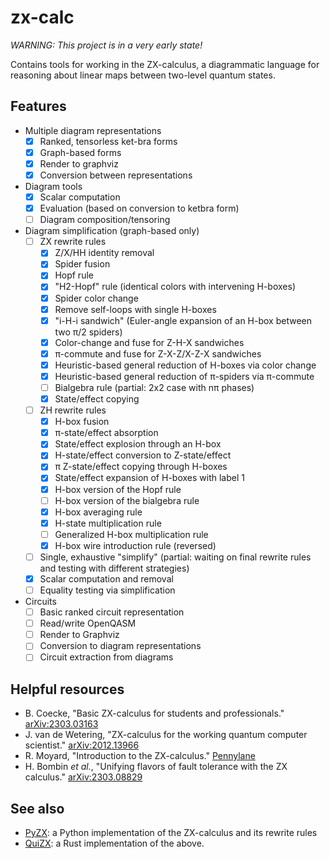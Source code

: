 # zx-calc

*WARNING: This project is in a very early state!*

Contains tools for working in the ZX-calculus, a diagrammatic language for
reasoning about linear maps between two-level quantum states.

## Features
- Multiple diagram representations
    - [x] Ranked, tensorless ket-bra forms
    - [x] Graph-based forms
    - [x] Render to graphviz
    - [x] Conversion between representations
- Diagram tools
    - [x] Scalar computation
    - [x] Evaluation (based on conversion to ketbra form)
    - [ ] Diagram composition/tensoring
- Diagram simplification (graph-based only)
    - [ ] ZX rewrite rules
        - [x] Z/X/HH identity removal
        - [x] Spider fusion
        - [x] Hopf rule
        - [x] "H2-Hopf" rule (identical colors with intervening H-boxes)
        - [x] Spider color change
        - [x] Remove self-loops with single H-boxes
        - [x] "i-H-i sandwich" (Euler-angle expansion of an H-box between two
          π/2 spiders)
        - [x] Color-change and fuse for Z-H-X sandwiches
        - [x] π-commute and fuse for Z-X-Z/X-Z-X sandwiches
        - [x] Heuristic-based general reduction of H-boxes via color change
        - [x] Heuristic-based general reduction of π-spiders via π-commute
        - [ ] Bialgebra rule (partial: 2x2 case with nπ phases)
        - [x] State/effect copying
    - [ ] ZH rewrite rules
        - [x] H-box fusion
        - [x] π-state/effect absorption
        - [x] State/effect explosion through an H-box
        - [x] H-state/effect conversion to Z-state/effect
        - [x] π Z-state/effect copying through H-boxes
        - [x] State/effect expansion of H-boxes with label 1
        - [x] H-box version of the Hopf rule
        - [ ] H-box version of the bialgebra rule
        - [x] H-box averaging rule
        - [x] H-state multiplication rule
        - [ ] Generalized H-box multiplication rule
        - [x] H-box wire introduction rule (reversed)
    - [ ] Single, exhaustive "simplify" (partial: waiting on final rewrite rules
      and testing with different strategies)
    - [x] Scalar computation and removal
    - [ ] Equality testing via simplification
- Circuits
    - [ ] Basic ranked circuit representation
    - [ ] Read/write OpenQASM
    - [ ] Render to Graphviz
    - [ ] Conversion to diagram representations
    - [ ] Circuit extraction from diagrams

## Helpful resources
* B. Coecke, "Basic ZX-calculus for students and professionals."
  [arXiv:2303.03163](https://arxiv.org/abs/2303.03163)
* J. van de Wetering, "ZX-calculus for the working quantum computer scientist."
  [arXiv:2012.13966](https://arxiv.org/abs/2012.13966)
* R. Moyard, "Introduction to the ZX-calculus."
  [Pennylane](https://pennylane.ai/qml/demos/tutorial_zx_calculus/)
* H. Bombin *et al.*, "Unifying flavors of fault tolerance with the ZX
  calculus." [arXiv:2303.08829](https://arxiv.org/abs/2303.08829)

## See also
* [PyZX](https://github.com/Quantomatic/pyzx): a Python implementation of the
  ZX-calculus and its rewrite rules
* [QuiZX](https://github.com/Quantomatic/quizx/tree/master): a Rust
  implementation of the above.

